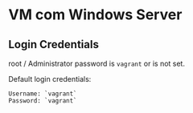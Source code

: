 # VM com Windows Server

## Login Credentials

root / Administrator password is `vagrant` or is not set.

Default login credentials:

    Username: `vagrant`
    Password: `vagrant`